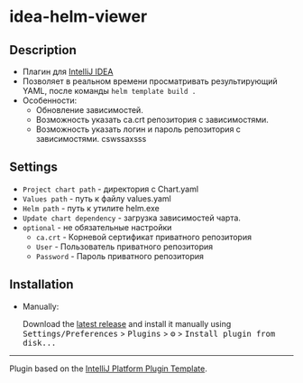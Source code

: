 # idea-helm-viewer
<!-- Plugin description -->
## Description
* Плагин для [IntelliJ IDEA](https://www.jetbrains.com/idea/)
* Позволяет в реальном времени просматривать результирующий YAML, после команды `helm template build .`
* Особенности:
  * Обновление зависимостей.
  * Возможность указать ca.crt репозитория с зависимостями.
  * Возможность указать логин и пароль репозитория с зависимостями.
cswssaxsss
## Settings
* `Project chart path` - директория с Chart.yaml
* `Values path` - путь к файлу values.yaml
* `Helm path` - путь к утилите helm.exe
* `Update chart dependency` - загрузка зависимостей чарта.
* `optional` - не обязательные настройки
  * `ca.crt` - Корневой сертификат приватного репозитория
  * `User` - Пользователь приватного репозитория
  * `Password` - Пароль приватного репозитория

## Installation

- Manually:

  Download the [latest release](https://github.com/FZEN475/idea-helm-viewer/releases/latest) and install it manually using
  <kbd>Settings/Preferences</kbd> > <kbd>Plugins</kbd> > <kbd>⚙️</kbd> > <kbd>Install plugin from disk...</kbd>

<!-- Plugin description end -->

---
Plugin based on the [IntelliJ Platform Plugin Template][template].

[template]: https://github.com/JetBrains/intellij-platform-plugin-template
[docs:plugin-description]: https://plugins.jetbrains.com/docs/intellij/plugin-user-experience.html#plugin-description-and-presentation
